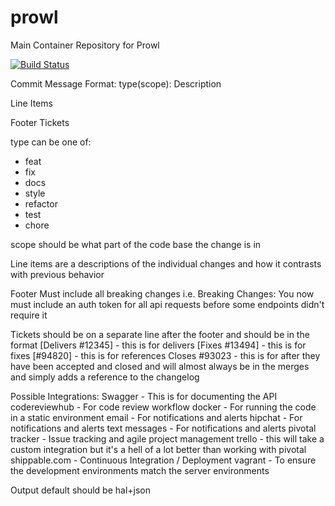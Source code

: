 prowl
=====

Main Container Repository for Prowl

[![Build Status](https://api.shippable.com/projects/53f9b27ccaca7d3b06a0f3ae/badge/production)](https://www.shippable.com/projects/53f9b27ccaca7d3b06a0f3ae)

Commit Message Format:
type(scope): Description

Line Items

Footer
Tickets

type can be one of:
- feat
- fix
- docs
- style
- refactor
- test
- chore

scope should be what part of the code base the change is in

Line items are a descriptions of the individual changes and how it contrasts with previous behavior

Footer Must include all breaking changes i.e.
Breaking Changes: You now must include an auth token for all api requests before some endpoints didn't require it

Tickets should be on a separate line after the footer and should be in the format
[Delivers #12345] - this is for delivers
[Fixes #13494] - this is for fixes
[#94820] - this is for references
Closes #93023 - this is for after they have been accepted and closed and will almost always be in the merges and simply
adds a reference to the changelog

Possible Integrations:
Swagger - This is for documenting the API
codereviewhub - For code review workflow
docker - For running the code in a static environment
email - For notifications and alerts
hipchat - For notifications and alerts
text messages - For notifications and alerts
pivotal tracker - Issue tracking and agile project management
trello - this will take a custom integration but it's a hell of a lot better than working with pivotal
shippable.com - Continuous Integration / Deployment
vagrant - To ensure the development environments match the server environments

Output default should be hal+json
